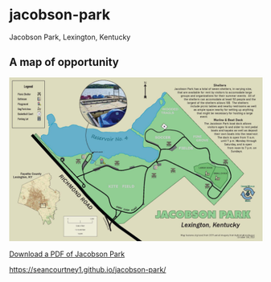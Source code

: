 # jacobson-park

Jacobson Park, Lexington, Kentucky

## A map of opportunity
![Display image of Jacobson Park](Jacobson-Park-Map.jpg)

[Download a PDF of Jacobson Park](Jacobson-Park-Map.pdf)

https://seancourtney1.github.io/jacobson-park/